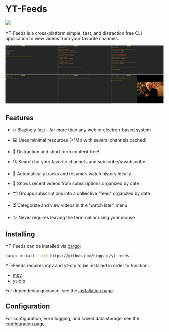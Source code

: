 # YT-Feeds
![](https://gist.githubusercontent.com/higgsbi/648bbda6337b503a5d703f86757e4647/raw/144cf1f5f80e9c5ac6b5efde45869d01feb2ccd9/brainmade.png)

YT-Feeds is a cross-platform simple, fast, and distraction free CLI application to view videos from your favorite channels.

![Preview](assets/preview.png)

## Features

- 🔥 Blazingly fast - far more than any web or electron-based system

- 💻 Uses minimal resources (<1Mb with several channels cached)

- 👀 Distraction and short form content free!

- 🔍 Search for your favorite channels and subscribe/unsubscribe

- 📜 Automatically tracks and resumes watch history locally

- 🎥 Shows recent videos from subscriptions organized by date

- 🗂️ Groups subscriptions into a collective "feed" organized by date

- ⏳ Categorize and view videos in the 'watch later' menu

- ＞ Never requires leaving the terminal or using your mouse  

## Installing

YT-Feeds can be installed via [cargo](https://doc.rust-lang.org/cargo/getting-started/installation.html):
```bash
cargo install --git https://github.com/higgsbi/yt-feeds
```

YT-Feeds requires mpv and yt-dlp to be installed in order to function:
- [mpv](https://github.com/mpv-player/mpv)
- [yt-dlp](https://github.com/yt-dlp/yt-dlp)

For dependency guidance, see the [installation page](docs/00-Installation.md).


## Configuration

For configuration, error logging, and saved data storage, see the [configuration page](docs/01-Configuration.md).

